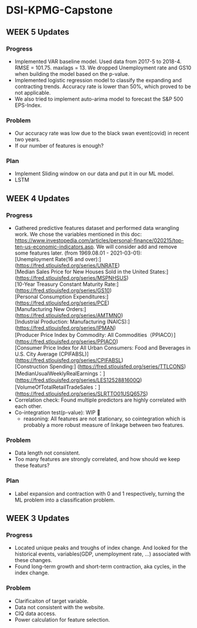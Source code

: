 # DSI-KPMG-Capstone

## WEEK 5 Updates
### Progress
- Implemented VAR baseline model. Used data from 2017-5 to 2018-4. RMSE = 101.75. maxlags = 13. We dropped Unemployment rate and GS10 when building the model based on the p-value. 
- Implemented logistic regression model to classify the expanding and contracting trends. Accuracy rate is lower than 50%, which proved to be not applicable. 
- We also tried to implement auto-arima model to forecast the S&P 500 EPS-Index.

### Problem
- Our accuracy rate was low due to the black swan event(covid) in recent two years. 
- If our number of features is enough?

### Plan
- Implement Sliding window on our data and put it in our ML model.
- LSTM


## WEEK 4 Updates
### Progress
- Gathered predictive features dataset and performed data wrangling work. We chose the variables mentioned in this doc: https://www.investopedia.com/articles/personal-finance/020215/top-ten-us-economic-indicators.asp. We will consider add and remove some features later. (from 1969.08.01 - 2021-03-01): <br>
 [Unemployment Rate(16 and over):] (https://fred.stlouisfed.org/series/UNRATE) <br>
 [Median Sales Price for New Houses Sold in the United States:] (https://fred.stlouisfed.org/series/MSPNHSUS) <br>
 [10-Year Treasury Constant Maturity Rate:] (https://fred.stlouisfed.org/series/GS10) <br>
 [Personal Consumption Expenditures:] (https://fred.stlouisfed.org/series/PCE) <br>
 [Manufacturing New Orders:] (https://fred.stlouisfed.org/series/AMTMNO) <br>
 [Industrial Production: Manufacturing (NAICS):] (https://fred.stlouisfed.org/series/IPMAN) <br>
 [Producer Price Index by Commodity: All Commodities（PPIACO）] (https://fred.stlouisfed.org/series/PPIACO) <br>
 [Consumer Price Index for All Urban Consumers: Food and Beverages in U.S. City Average (CPIFABSL)] (https://fred.stlouisfed.org/series/CPIFABSL) <br>
 [Construction Spending:] (https://fred.stlouisfed.org/series/TTLCONS) <br>
 [MedianUsualWeeklyRealEarnings：] (https://fred.stlouisfed.org/series/LES1252881600Q) <br>
 [VolumeOfTotalRetailTradeSales：] (https://fred.stlouisfed.org/series/SLRTTO01USQ657S) <br>
- Correlation check: Found multiple predictors are highly correlated with each other. 
- Co-integration test(p-value): WIP 🚧 
  - reasoning: All features are not stationary, so cointegration which is probably a more robust measure of linkage between two features.

### Problem
- Data length not consistent.
- Too many features are strongly correlated, and how should we keep these featurs?

### Plan
- Label expansion and contraction with 0 and 1 respectively, turning the ML problem into a classification problem.
  
## WEEK 3 Updates
### Progress
- Located unique peaks and troughs of index change. And looked for the historical events, variables(GDP, unemployment rate, ...) associated with these changes.
- Found long-term growth and short-term contraction, aka cycles, in the index change.
### Problem
- Clarificaiton of target variable.
- Data not consistent with the website.
- CIQ data access.
- Power calculation for feature selection.


